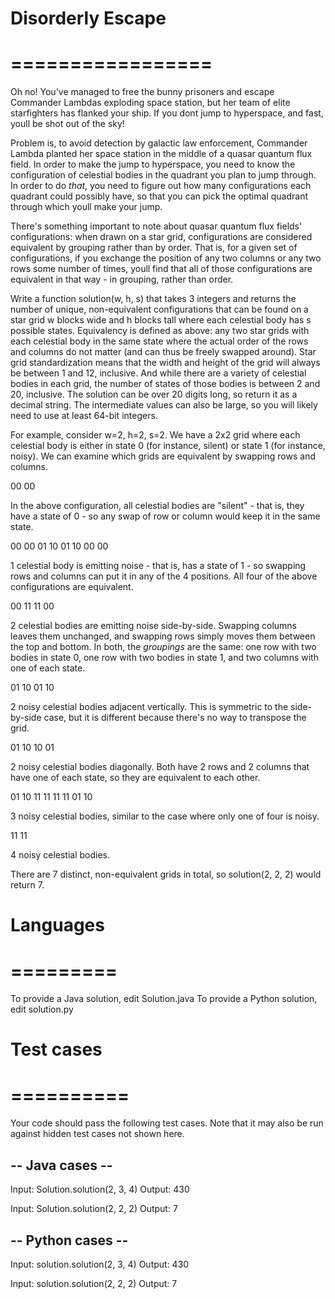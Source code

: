 # Disorderly Escape
# =================

Oh no! You've managed to free the bunny prisoners and escape Commander Lambdas exploding space station, but her team of elite starfighters has flanked your ship. If you dont jump to hyperspace, and fast, youll be shot out of the sky!

Problem is, to avoid detection by galactic law enforcement, Commander Lambda planted her space station in the middle of a quasar quantum flux field. In order to make the jump to hyperspace, you need to know the configuration of celestial bodies in the quadrant you plan to jump through. In order to do *that*, you need to figure out how many configurations each quadrant could possibly have, so that you can pick the optimal quadrant through which youll make your jump. 

There's something important to note about quasar quantum flux fields' configurations: when drawn on a star grid, configurations are considered equivalent by grouping rather than by order. That is, for a given set of configurations, if you exchange the position of any two columns or any two rows some number of times, youll find that all of those configurations are equivalent in that way - in grouping, rather than order.

Write a function solution(w, h, s) that takes 3 integers and returns the number of unique, non-equivalent configurations that can be found on a star grid w blocks wide and h blocks tall where each celestial body has s possible states. Equivalency is defined as above: any two star grids with each celestial body in the same state where the actual order of the rows and columns do not matter (and can thus be freely swapped around). Star grid standardization means that the width and height of the grid will always be between 1 and 12, inclusive. And while there are a variety of celestial bodies in each grid, the number of states of those bodies is between 2 and 20, inclusive. The solution can be over 20 digits long, so return it as a decimal string.  The intermediate values can also be large, so you will likely need to use at least 64-bit integers.

For example, consider w=2, h=2, s=2. We have a 2x2 grid where each celestial body is either in state 0 (for instance, silent) or state 1 (for instance, noisy).  We can examine which grids are equivalent by swapping rows and columns.

00
00

In the above configuration, all celestial bodies are "silent" - that is, they have a state of 0 - so any swap of row or column would keep it in the same state.

00 00 01 10
01 10 00 00

1 celestial body is emitting noise - that is, has a state of 1 - so swapping rows and columns can put it in any of the 4 positions.  All four of the above configurations are equivalent.

00 11
11 00

2 celestial bodies are emitting noise side-by-side.  Swapping columns leaves them unchanged, and swapping rows simply moves them between the top and bottom.  In both, the *groupings* are the same: one row with two bodies in state 0, one row with two bodies in state 1, and two columns with one of each state.

01 10
01 10

2 noisy celestial bodies adjacent vertically. This is symmetric to the side-by-side case, but it is different because there's no way to transpose the grid.

01 10
10 01

2 noisy celestial bodies diagonally.  Both have 2 rows and 2 columns that have one of each state, so they are equivalent to each other.

01 10 11 11
11 11 01 10

3 noisy celestial bodies, similar to the case where only one of four is noisy.

11
11

4 noisy celestial bodies.

There are 7 distinct, non-equivalent grids in total, so solution(2, 2, 2) would return 7.

# Languages
# =========

To provide a Java solution, edit Solution.java
To provide a Python solution, edit solution.py

# Test cases
# ==========
Your code should pass the following test cases.
Note that it may also be run against hidden test cases not shown here.

## -- Java cases -- 
Input:
Solution.solution(2, 3, 4)
Output:
    430

Input:
Solution.solution(2, 2, 2)
Output:
    7

## -- Python cases -- 
Input:
solution.solution(2, 3, 4)
Output:
    430

Input:
solution.solution(2, 2, 2)
Output:
    7
